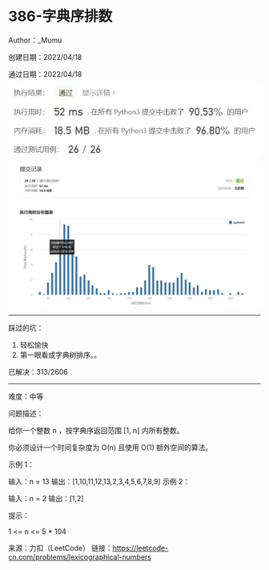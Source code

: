 # 386-字典序排数

Author：_Mumu

创建日期：2022/04/18

通过日期：2022/04/18

![](./通过截图2.jpg)

![](./通过截图1.jpg)

*****

踩过的坑：

1. 轻松愉快
1. 第一眼看成字典树排序。。

已解决：313/2606

*****

难度：中等

问题描述：

给你一个整数 n ，按字典序返回范围 [1, n] 内所有整数。

你必须设计一个时间复杂度为 O(n) 且使用 O(1) 额外空间的算法。

 

示例 1：

输入：n = 13
输出：[1,10,11,12,13,2,3,4,5,6,7,8,9]
示例 2：

输入：n = 2
输出：[1,2]


提示：

1 <= n <= 5 * 104

来源：力扣（LeetCode）
链接：https://leetcode-cn.com/problems/lexicographical-numbers